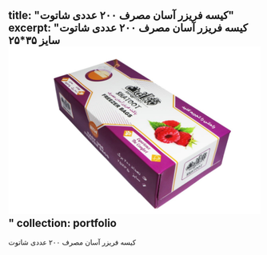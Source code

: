 title: "کیسه فریزر آسان مصرف ۲۰۰ عددی شاتوت"
excerpt: "کیسه فریزر آسان مصرف ۲۰۰ عددی شاتوت سایز ۳۵*۲۵<br/><img src='/images/P2.jpg'>"
collection: portfolio
---

کیسه فریزر آسان مصرف ۲۰۰ عددی شاتوت

